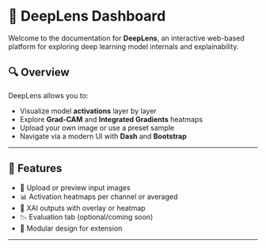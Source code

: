 # 🧠 DeepLens Dashboard

Welcome to the documentation for **DeepLens**, an interactive web-based platform for exploring deep learning model internals and explainability.

## 🔍 Overview

DeepLens allows you to:
- Visualize model **activations** layer by layer
- Explore **Grad-CAM** and **Integrated Gradients** heatmaps
- Upload your own image or use a preset sample
- Navigate via a modern UI with **Dash** and **Bootstrap**

---

## 🚀 Features

- 📂 Upload or preview input images
- 📊 Activation heatmaps per channel or averaged
- 🧠 XAI outputs with overlay or heatmap
- 📉 Evaluation tab (optional/coming soon)
- 🧩 Modular design for extension

---
